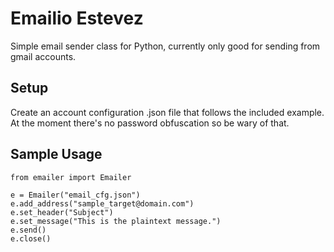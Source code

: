 # Emailio Estevez
Simple email sender class for Python, currently only good for sending from gmail accounts.

## Setup
Create an account configuration .json file that follows the included example.
At the moment there's no password obfuscation so be wary of that.

## Sample Usage
```
from emailer import Emailer

e = Emailer("email_cfg.json")
e.add_address("sample_target@domain.com")
e.set_header("Subject")
e.set_message("This is the plaintext message.")
e.send()
e.close()
```
